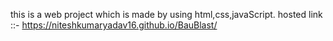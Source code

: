 this is a web project which is made by using html,css,javaScript.
hosted link ::- https://niteshkumaryadav16.github.io/BauBlast/
